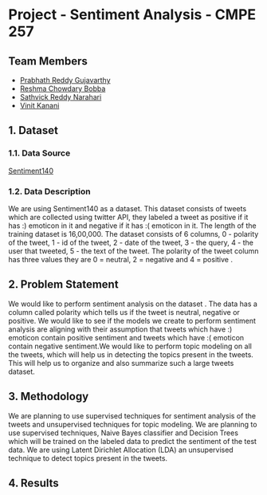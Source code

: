 # Project - Sentiment Analysis - CMPE 257

## Team Members

- [Prabhath Reddy Gujavarthy](https://github.com/prabhath-r)
- [Reshma Chowdary Bobba]()
- [Sathvick Reddy Narahari](https://github.com/SathvickN)
- [Vinit Kanani](https://www.github.com/iamvinitk)

## 1. Dataset
### 1.1. Data Source

[Sentiment140](http://help.sentiment140.com/for-students/)

### 1.2. Data Description
We are using Sentiment140 as a dataset. This dataset consists of tweets which are collected using twitter API, they labeled a tweet as positive if it has :) emoticon in it and negative if it has :( emoticon in it. The length of the training dataset is 16,00,000. The dataset consists of 6 columns, 0 - polarity of the tweet, 1 - id of the tweet, 2 - date of the tweet, 3 - the query, 4 - the user that tweeted, 5 - the text of the tweet. The polarity of the tweet column has three values they are 0 = neutral, 2 = negative and 4 = positive .
## 2. Problem Statement
We would like to perform sentiment analysis on the dataset . The data has a column called polarity which tells us if the tweet is neutral, negative or positive. We would like to see if the models we create to perform sentiment analysis are aligning with their assumption that tweets which have :) emoticon contain positive sentiment and tweets which have :( emoticon contain negative sentiment.We would like to perform topic modeling on all the tweets, which will help us in detecting the topics present in the tweets. This will help us to organize and also summarize such a large tweets dataset.


## 3. Methodology
We are planning to use supervised techniques for sentiment analysis of the tweets and unsupervised techniques for topic modeling. We are planning to use supervised techniques, Naive Bayes classifier and Decision Trees which will be trained on the labeled data to predict the sentiment of the test data. We are using Latent Dirichlet Allocation (LDA) an unsupervised technique to detect topics present in the tweets.


## 4. Results
